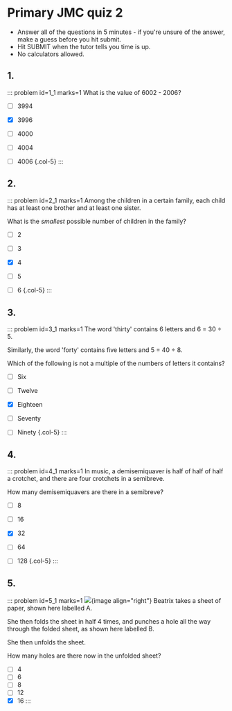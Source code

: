 # Primary JMC quiz 2

* Answer all of the questions in 5 minutes - if you're unsure of the answer, make a guess before you hit submit. 
* Hit SUBMIT when the tutor tells you time is up.
* No calculators allowed.


## 1.	
::: problem id=1_1 marks=1
What is the value of 6002 - 2006?

* [ ] 3994
* [x] 3996
* [ ] 4000
* [ ] 4004
* [ ] 4006
{.col-5}
:::


## 2.
::: problem id=2_1 marks=1
Among the children in a certain family, each child has at least one brother and at least one sister.  

What is the _smallest_ possible number of children in the family?  

* [ ] 2
* [ ] 3
* [x] 4
* [ ] 5
* [ ] 6
{.col-5}
:::


## 3.
::: problem id=3_1 marks=1
The word 'thirty' contains 6 letters and 6 = 30 ÷ 5.  

Similarly, the word 'forty' contains five letters and 5 = 40 ÷ 8.  

Which of the following is not a multiple of the numbers of letters it contains?  

* [ ] Six
* [ ] Twelve
* [x] Eighteen
* [ ] Seventy
* [ ] Ninety
{.col-5}
:::


## 4.
::: problem id=4_1 marks=1
In music, a demisemiquaver is half of half of half a crotchet, and there are four crotchets in a semibreve.  

How many demisemiquavers are there in a semibreve?  

* [ ] 8
* [ ] 16
* [x] 32
* [ ] 64
* [ ] 128
{.col-5}
:::


## 5.
::: problem id=5_1 marks=1
![](/resources/primary-jmc-2/5-folded-paper.png){image align="right"} 
Beatrix takes a sheet of paper, shown here labelled A.  

She then folds the sheet in half 4 times, and punches a hole all the way through the folded sheet, as shown here labelled B.  

She then unfolds the sheet.  

How many holes are there now in the unfolded sheet?

* [ ] 4
* [ ] 6
* [ ] 8
* [ ] 12
* [x] 16
:::